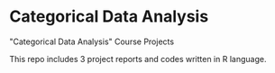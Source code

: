 # Categorical Data Analysis
"Categorical Data Analysis" Course Projects

This repo includes 3 project reports and codes written in R language. 
